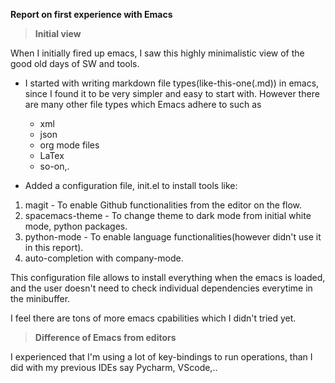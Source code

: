 __Report on first experience with Emacs__

> __Initial view__

When I initially fired up emacs, I saw this highly minimalistic view of the good old days of SW and tools.

- I started with writing markdown file types(like-this-one(.md)) in emacs, since I found it to be very simpler and easy to start with. However there are many other file types which Emacs adhere to such as
  - xml
  - json
  - org mode files
  - LaTex
  - so-on,.

- Added a configuration file, init.el to install tools like:
1. magit           - To enable Github functionalities from the editor on the flow.
2. spacemacs-theme - To change theme to dark mode from initial white mode, python packages.
3. python-mode     - To enable language functionalities(however didn't use it in this report).
4. auto-completion with company-mode.

This configuration file allows to install everything when the emacs is loaded, and the user doesn't need to check individual dependencies everytime in the minibuffer.

I feel there are tons of more emacs cpabilities which I didn't tried yet.

> __Difference of Emacs from editors__

I experienced that I'm using a lot of key-bindings to run operations, than I did with my previous IDEs say Pycharm, VScode,..